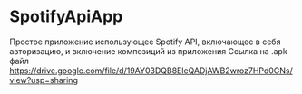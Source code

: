 # SpotifyApiApp
Простое приложение использующее Spotify API, включающее в себя авторизацию, и включение композиций из приложения
Ссылка на .apk файл https://drive.google.com/file/d/19AY03DQB8EleQADjAWB2wroz7HPd0GNs/view?usp=sharing

